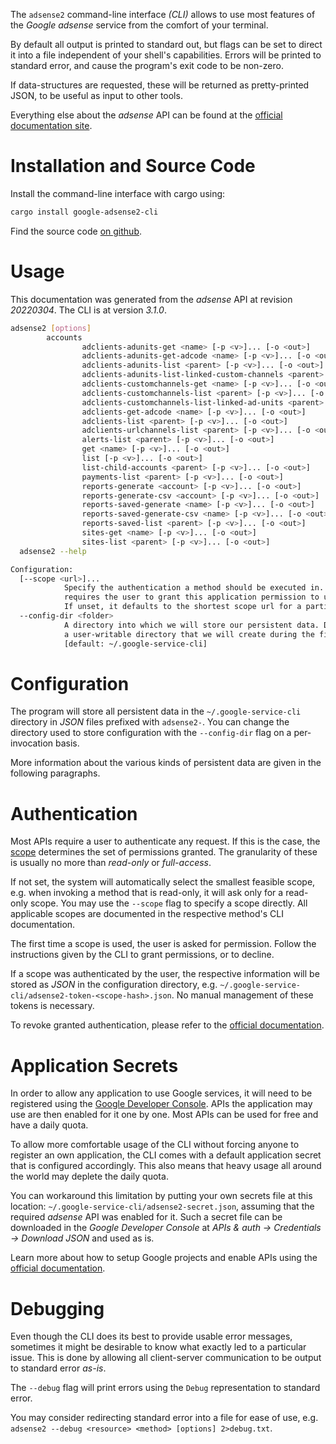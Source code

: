 <!---
DO NOT EDIT !
This file was generated automatically from 'src/mako/cli/README.md.mako'
DO NOT EDIT !
-->
The `adsense2` command-line interface *(CLI)* allows to use most features of the *Google adsense* service from the comfort of your terminal.

By default all output is printed to standard out, but flags can be set to direct it into a file independent of your shell's
capabilities. Errors will be printed to standard error, and cause the program's exit code to be non-zero.

If data-structures are requested, these will be returned as pretty-printed JSON, to be useful as input to other tools.

Everything else about the *adsense* API can be found at the
[official documentation site](https://developers.google.com/adsense/management/).

# Installation and Source Code

Install the command-line interface with cargo using:

```bash
cargo install google-adsense2-cli
```

Find the source code [on github](https://github.com/Byron/google-apis-rs/tree/main/gen/adsense2-cli).

# Usage

This documentation was generated from the *adsense* API at revision *20220304*. The CLI is at version *3.1.0*.

```bash
adsense2 [options]
        accounts
                adclients-adunits-get <name> [-p <v>]... [-o <out>]
                adclients-adunits-get-adcode <name> [-p <v>]... [-o <out>]
                adclients-adunits-list <parent> [-p <v>]... [-o <out>]
                adclients-adunits-list-linked-custom-channels <parent> [-p <v>]... [-o <out>]
                adclients-customchannels-get <name> [-p <v>]... [-o <out>]
                adclients-customchannels-list <parent> [-p <v>]... [-o <out>]
                adclients-customchannels-list-linked-ad-units <parent> [-p <v>]... [-o <out>]
                adclients-get-adcode <name> [-p <v>]... [-o <out>]
                adclients-list <parent> [-p <v>]... [-o <out>]
                adclients-urlchannels-list <parent> [-p <v>]... [-o <out>]
                alerts-list <parent> [-p <v>]... [-o <out>]
                get <name> [-p <v>]... [-o <out>]
                list [-p <v>]... [-o <out>]
                list-child-accounts <parent> [-p <v>]... [-o <out>]
                payments-list <parent> [-p <v>]... [-o <out>]
                reports-generate <account> [-p <v>]... [-o <out>]
                reports-generate-csv <account> [-p <v>]... [-o <out>]
                reports-saved-generate <name> [-p <v>]... [-o <out>]
                reports-saved-generate-csv <name> [-p <v>]... [-o <out>]
                reports-saved-list <parent> [-p <v>]... [-o <out>]
                sites-get <name> [-p <v>]... [-o <out>]
                sites-list <parent> [-p <v>]... [-o <out>]
  adsense2 --help

Configuration:
  [--scope <url>]...
            Specify the authentication a method should be executed in. Each scope
            requires the user to grant this application permission to use it.
            If unset, it defaults to the shortest scope url for a particular method.
  --config-dir <folder>
            A directory into which we will store our persistent data. Defaults to
            a user-writable directory that we will create during the first invocation.
            [default: ~/.google-service-cli]

```

# Configuration

The program will store all persistent data in the `~/.google-service-cli` directory in *JSON* files prefixed with `adsense2-`.  You can change the directory used to store configuration with the `--config-dir` flag on a per-invocation basis.

More information about the various kinds of persistent data are given in the following paragraphs.

# Authentication

Most APIs require a user to authenticate any request. If this is the case, the [scope][scopes] determines the 
set of permissions granted. The granularity of these is usually no more than *read-only* or *full-access*.

If not set, the system will automatically select the smallest feasible scope, e.g. when invoking a
method that is read-only, it will ask only for a read-only scope. 
You may use the `--scope` flag to specify a scope directly. 
All applicable scopes are documented in the respective method's CLI documentation.

The first time a scope is used, the user is asked for permission. Follow the instructions given 
by the CLI to grant permissions, or to decline.

If a scope was authenticated by the user, the respective information will be stored as *JSON* in the configuration
directory, e.g. `~/.google-service-cli/adsense2-token-<scope-hash>.json`. No manual management of these tokens
is necessary.

To revoke granted authentication, please refer to the [official documentation][revoke-access].

# Application Secrets

In order to allow any application to use Google services, it will need to be registered using the 
[Google Developer Console][google-dev-console]. APIs the application may use are then enabled for it
one by one. Most APIs can be used for free and have a daily quota.

To allow more comfortable usage of the CLI without forcing anyone to register an own application, the CLI
comes with a default application secret that is configured accordingly. This also means that heavy usage
all around the world may deplete the daily quota.

You can workaround this limitation by putting your own secrets file at this location: 
`~/.google-service-cli/adsense2-secret.json`, assuming that the required *adsense* API 
was enabled for it. Such a secret file can be downloaded in the *Google Developer Console* at 
*APIs & auth -> Credentials -> Download JSON* and used as is.

Learn more about how to setup Google projects and enable APIs using the [official documentation][google-project-new].


# Debugging

Even though the CLI does its best to provide usable error messages, sometimes it might be desirable to know
what exactly led to a particular issue. This is done by allowing all client-server communication to be 
output to standard error *as-is*.

The `--debug` flag will print errors using the `Debug` representation to standard error.

You may consider redirecting standard error into a file for ease of use, e.g. `adsense2 --debug <resource> <method> [options] 2>debug.txt`.


[scopes]: https://developers.google.com/+/api/oauth#scopes
[revoke-access]: http://webapps.stackexchange.com/a/30849
[google-dev-console]: https://console.developers.google.com/
[google-project-new]: https://developers.google.com/console/help/new/